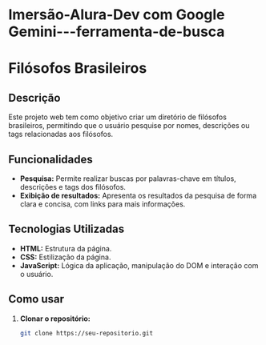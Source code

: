 # Imersão-Alura-Dev com Google Gemini---ferramenta-de-busca

# Filósofos Brasileiros

## Descrição
Este projeto web tem como objetivo criar um diretório de filósofos brasileiros, permitindo que o usuário pesquise por nomes, descrições ou tags relacionadas aos filósofos.

## Funcionalidades
* **Pesquisa:** Permite realizar buscas por palavras-chave em títulos, descrições e tags dos filósofos.
* **Exibição de resultados:** Apresenta os resultados da pesquisa de forma clara e concisa, com links para mais informações.

## Tecnologias Utilizadas
* **HTML:** Estrutura da página.
* **CSS:** Estilização da página.
* **JavaScript:** Lógica da aplicação, manipulação do DOM e interação com o usuário.

## Como usar
1. **Clonar o repositório:**
   ```bash
   git clone https://seu-repositorio.git
